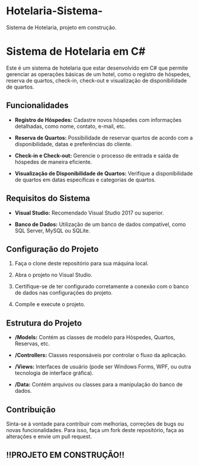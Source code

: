 # Hotelaria-Sistema-
Sistema de Hotelaria, projeto em construção.



# Sistema de Hotelaria em C#

Este é um sistema de hotelaria que estar desenvolvido em C# que permite gerenciar as operações básicas de um hotel, como o registro de hóspedes, reserva de quartos, check-in, check-out e visualização de disponibilidade de quartos.

## Funcionalidades

- **Registro de Hóspedes:** Cadastre novos hóspedes com informações detalhadas, como nome, contato, e-mail, etc.
  
- **Reserva de Quartos:** Possibilidade de reservar quartos de acordo com a disponibilidade, datas e preferências do cliente.

- **Check-in e Check-out:** Gerencie o processo de entrada e saída de hóspedes de maneira eficiente.

- **Visualização de Disponibilidade de Quartos:** Verifique a disponibilidade de quartos em datas específicas e categorias de quartos.

## Requisitos do Sistema

- **Visual Studio:** Recomendado Visual Studio 2017 ou superior.
  
- **Banco de Dados:** Utilização de um banco de dados compatível, como SQL Server, MySQL ou SQLite.

## Configuração do Projeto

1. Faça o clone deste repositório para sua máquina local.
  
2. Abra o projeto no Visual Studio.
  
3. Certifique-se de ter configurado corretamente a conexão com o banco de dados nas configurações do projeto.

4. Compile e execute o projeto.

## Estrutura do Projeto

- **/Models:** Contém as classes de modelo para Hóspedes, Quartos, Reservas, etc.
  
- **/Controllers:** Classes responsáveis por controlar o fluxo da aplicação.

- **/Views:** Interfaces de usuário (pode ser Windows Forms, WPF, ou outra tecnologia de interface gráfica).

- **/Data:** Contém arquivos ou classes para a manipulação do banco de dados.

## Contribuição

Sinta-se à vontade para contribuir com melhorias, correções de bugs ou novas funcionalidades. Para isso, faça um fork deste repositório, faça as alterações e envie um pull request.

!!PROJETO EM CONSTRUÇÃO!!
---

